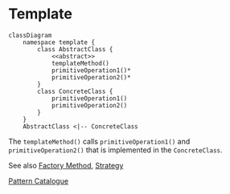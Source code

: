 # Template

```mermaid
classDiagram
    namespace template {
        class AbstractClass {
            <<abstract>>
            templateMethod()
            primitiveOperation1()*
            primitiveOperation2()*
        }
        class ConcreteClass {
            primitiveOperation1()
            primitiveOperation2()
        }
    }
    AbstractClass <|-- ConcreteClass

```

The `templateMethod()` calls `primitiveOperation1()` and `primitiveOperation2()`
that is implemented in the `ConcreteClass`.

See also [Factory Method](../../creation/factoryMethod/FactoryMethod.md),
[Strategy](../strategy/Strategy.md)

[Pattern Catalogue](../../Catalogue.md)